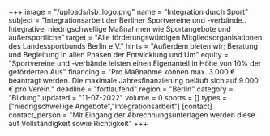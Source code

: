 +++
image = "/uploads/lsb_logo.png"
name = "Integration durch Sport"
subject = "Integrationsarbeit der Berliner Sportvereine und -verbände.. Integrative, niedrigschwellige Maßnahmen wie Sportangebote und außersportliche"
target = "Alle förderungswürdigen Mitgliedsorganisationen des Landessportbunds Berlin e.V."
hints = "Außerdem bieten wir; Beratung und Begleitung in allen Phasen der Entwicklung und Um"
equity = "Sportvereine und -verbände leisten einen Eigenanteil in Höhe von 10% der geförderten Aus"
financing = "Pro Maßnahme können max. 3.000 € beantragt werden. Die maximale Jahresfinanzierung beläuft sich auf 9.000 € pro Verein."
deadline = "fortlaufend"
region = "Berlin"
category = "Bildung"
updated = "11-07-2022"
volume = 0
sports = []
types = ["niedrigschwellige Angebote","Integrationsarbeit"]
[contact]
contact_person = "Mit Eingang der Abrechnungsunterlagen werden diese auf Vollständigkeit sowie Richtigkeit"
+++